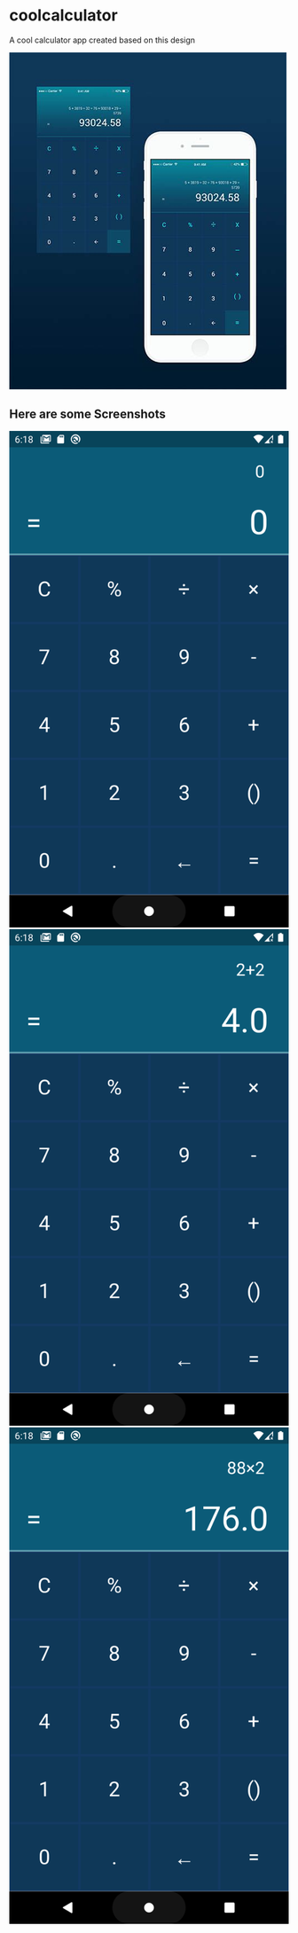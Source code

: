 # coolcalculator

A cool calculator app created based on this design

![ScreenShot One](screenshots/design.jpg)


## Here are some Screenshots

![ScreenShot One](screenshots/ScreenShot_1.png)
![ScreenShot One](screenshots/ScreenShot_2.png)
![ScreenShot One](screenshots/ScreenShot_3.png)




